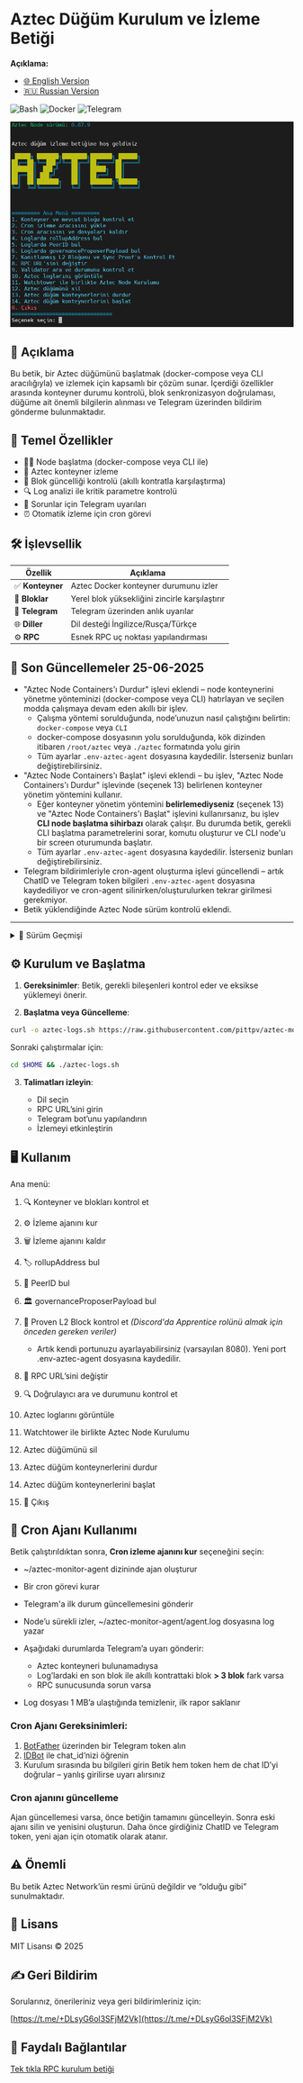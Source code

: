 # Aztec Düğüm Kurulum ve İzleme Betiği

**Açıklama:**
- [🌐 English Version](https://github.com/pittpv/aztec-monitoring-script/blob/main/en/ "Açıklamanın İngilizce versiyonu")
- [🇷🇺 Russian Version](https://github.com/pittpv/aztec-monitoring-script/blob/main/ "Açıklamanın Rusça versiyonu")

![Bash](https://img.shields.io/badge/Bash-5.2-blue)
![Docker](https://img.shields.io/badge/Docker-20.10+-blue)
![Telegram](https://img.shields.io/badge/Telegram-API-blue)

![Ana Ekran](https://raw.githubusercontent.com/pittpv/aztec-monitoring-script/main/other/img-tr-2025-06-06-13-19-12.png)

## 📝 Açıklama

Bu betik, bir Aztec düğümünü başlatmak (docker-compose veya CLI aracılığıyla) ve izlemek için kapsamlı bir çözüm sunar. İçerdiği özellikler arasında konteyner durumu kontrolü, blok senkronizasyon doğrulaması, düğüme ait önemli bilgilerin alınması ve Telegram üzerinden bildirim gönderme bulunmaktadır.

## 🌟 Temel Özellikler

* 🏃🏻‍ Node başlatma (docker-compose veya CLI ile)
* 🐳 Aztec konteyner izleme
* 🔗 Blok güncelliği kontrolü (akıllı kontratla karşılaştırma)
* 🔍 Log analizi ile kritik parametre kontrolü
* 📨 Sorunlar için Telegram uyarıları
* ⏰ Otomatik izleme için cron görevi

## 🛠️ İşlevsellik

| Özellik         | Açıklama                                       |
| --------------- | ---------------------------------------------- |
| ✅ **Konteyner** | Aztec Docker konteyner durumunu izler          |
| 🔄 **Bloklar**  | Yerel blok yüksekliğini zincirle karşılaştırır |
| 🤖 **Telegram** | Telegram üzerinden anlık uyarılar              |
| 🌐 **Diller**   | Dil desteği İngilizce/Rusça/Türkçe                 |
| ⚙️ **RPC**      | Esnek RPC uç noktası yapılandırması            |

## 📌 Son Güncellemeler 25-06-2025  
- "Aztec Node Containers'ı Durdur" işlevi eklendi – node konteynerini yönetme yönteminizi (docker-compose veya CLI) hatırlayan ve seçilen modda çalışmaya devam eden akıllı bir işlev.
  - Çalışma yöntemi sorulduğunda, node’unuzun nasıl çalıştığını belirtin: `docker-compose` veya `CLI`
  - docker-compose dosyasının yolu sorulduğunda, kök dizinden itibaren `/root/aztec` veya `./aztec` formatında yolu girin
  - Tüm ayarlar `.env-aztec-agent` dosyasına kaydedilir. İsterseniz bunları değiştirebilirsiniz.
- "Aztec Node Containers'ı Başlat" işlevi eklendi – bu işlev, "Aztec Node Containers'ı Durdur" işlevinde (seçenek 13) belirlenen konteyner yönetim yöntemini kullanır.
  - Eğer konteyner yönetim yöntemini **belirlemediyseniz** (seçenek 13) ve "Aztec Node Containers'ı Başlat" işlevini kullanırsanız, bu işlev **CLI node başlatma sihirbazı** olarak çalışır. Bu durumda betik, gerekli CLI başlatma parametrelerini sorar, komutu oluşturur ve CLI node'u bir screen oturumunda başlatır.
  - Tüm ayarlar `.env-aztec-agent` dosyasına kaydedilir. İsterseniz bunları değiştirebilirsiniz.
- Telegram bildirimleriyle cron-agent oluşturma işlevi güncellendi – artık ChatID ve Telegram token bilgileri `.env-aztec-agent` dosyasına kaydediliyor ve cron-agent silinirken/oluşturulurken tekrar girilmesi gerekmiyor.
- Betik yüklendiğinde Aztec Node sürüm kontrolü eklendi.

---

<details>
<summary>📅 Sürüm Geçmişi</summary>

### 22-06-2025  
- Aztec loglarını görüntüle fonksiyonu - son 500 satırı otomatik yenileme ile gösterecek şekilde güncellendi  
- Konteyner ve mevcut bloğu kontrol et fonksiyonu - iyileştirilmiş günlük okuma ve bellek sorunu önleme 
- Gerekli araçların kontrolü ve kurulumu - geliştirilmiş bağımlılık yönetimi 

### 06-06-2025

- Telegram bildirimleri de dahil olmak üzere betik tamamen üç dile yerelleştirildi. Türkçe dili eklendi.
- Docker ile **Watchtower** kullanarak Aztec node kurulum özelliği eklendi. Watchtower, yapılandırmaları koruyarak node konteynerini otomatik olarak güncellemeye ayarlanmıştır.
  - Bağımlılıkların kurulumu
  - Docker ve Docker Compose'un varlığının kontrolü ve gerekirse kurulumu
  - Varsayılan portların kullanılabilirliğinin kontrolü, portları değiştirme seçeneği ile
  - Node’un en son binary dosyasının kurulumu
  - `.env` ve `docker-compose` dosyalarının otomatik oluşturulması
  - ufw üzerinden portlarının açılması
  - Node’un başlatılması ve ilk logların gösterimi 
- Aztec düğümünü silme işlevi eklendi 

### 05-06-2025

* Watchtower uyumluluğu güncellendi

### 04-06-2025

* Gelişmiş blok numarası arama (Seçenek 1 ve cron ajanı), debug seviyesindeki günlüklerde çalışır. Tüm log seviyeleriyle (debug, info vb.) uyumludur.
* Blok doğrulama hata yönetimi geliştirildi
* Log’ları doğrudan betikten görüntüleme seçeneği eklendi (Ctrl+C ile çıkılır)
* Seçenek 1 çalıştırıldığında log’tan blok numarası gösterimi eklendi
* Sürüm kontrolü eklendi – yeni sürüm varsa kullanıcı bilgilendirilir
* Küçük iyileştirmeler

### 02-06-2025

* Farklı Aztec node sürümleriyle daha iyi uyumluluk için log filtreleri güncellendi
* RPC/cast hataları için loglama eklendi
* Betik sürüm bilgisi loglanıyor

### 01-06-2025

* Docker ve CLI tabanlı Aztec node’larıyla uyumluluk sağlandı
* "block NNNN" formatındaki yeni log desteği eklendi
* Seçenek 9 için `bc` yardımcı aracının otomatik kurulumu
* Analizden önce ANSI kodlarının temizlenmesi
* Log’larda PeerID tespiti düzeltildi
* Blok hex değeri işleme optimize edildi
* Telegram bildirim sistemi geliştirildi

### 30-05-2025

* Doğrulayıcı kontrol işlevi eklendi. Tüm doğrulayıcıları analiz eder, belirli doğrulayıcıları gösterir ve tam listeyi sunar.
* Eğer node portu değiştirildiyse, kanıt üretimi için özel port yapılandırma desteği eklendi.

### 29-05-2025

* Log dosyası 1 MB’a ulaştığında temizlenir, ilk rapor saklanır.

</details>

## ⚙️ Kurulum ve Başlatma

1. **Gereksinimler**:
   Betik, gerekli bileşenleri kontrol eder ve eksikse yüklemeyi önerir.

2. **Başlatma veya Güncelleme**:

```bash
curl -o aztec-logs.sh https://raw.githubusercontent.com/pittpv/aztec-monitoring-script/main/aztec-logs.sh && chmod +x aztec-logs.sh && ./aztec-logs.sh
```

Sonraki çalıştırmalar için:

```bash
cd $HOME && ./aztec-logs.sh
```

3. **Talimatları izleyin**:

   * Dil seçin
   * RPC URL’sini girin
   * Telegram bot’unu yapılandırın
   * İzlemeyi etkinleştirin

## 🖥️ Kullanım

Ana menü:

1. 🔍 Konteyner ve blokları kontrol et
2. ⚙️ İzleme ajanını kur
3. 🗑️ İzleme ajanını kaldır
4. 🏷️ rollupAddress bul
5. 👥 PeerID bul
6. 🏛️ governanceProposerPayload bul
7. 🔗 Proven L2 Block kontrol et *(Discord'da Apprentice rolünü almak için önceden gereken veriler)*
   - Artık kendi portunuzu ayarlayabilirsiniz (varsayılan 8080). Yeni port .env-aztec-agent dosyasına kaydedilir.
8. 🔌 RPC URL’sini değiştir
9. 🔍 Doğrulayıcı ara ve durumunu kontrol et
10. Aztec loglarını görüntüle
11. Watchtower ile birlikte Aztec Node Kurulumu
12. Aztec düğümünü sil
13. Aztec düğüm konteynerlerini durdur
14. Aztec düğüm konteynerlerini başlat

0. 🚪 Çıkış

## 🚀 Cron Ajanı Kullanımı

Betik çalıştırıldıktan sonra, **Cron izleme ajanını kur** seçeneğini seçin:

* \~/aztec-monitor-agent dizininde ajan oluşturur
* Bir cron görevi kurar
* Telegram'a ilk durum güncellemesini gönderir
* Node’u sürekli izler, \~/aztec-monitor-agent/agent.log dosyasına log yazar
* Aşağıdaki durumlarda Telegram’a uyarı gönderir:

  * Aztec konteyneri bulunamadıysa
  * Log’lardaki en son blok ile akıllı kontrattaki blok **> 3 blok** fark varsa
  * RPC sunucusunda sorun varsa
* Log dosyası 1 MB’a ulaştığında temizlenir, ilk rapor saklanır

### Cron Ajanı Gereksinimleri:

1. [BotFather](https://t.me/BotFather) üzerinden bir Telegram token alın
2. [IDBot](https://t.me/myidbot) ile chat\_id’nizi öğrenin
3. Kurulum sırasında bu bilgileri girin
   Betik hem token hem de chat ID’yi doğrular – yanlış girilirse uyarı alırsınız

### Cron ajanını güncelleme

Ajan güncellemesi varsa, önce betiğin tamamını güncelleyin. Sonra eski ajanı silin ve yenisini oluşturun. Daha önce girdiğiniz ChatID ve Telegram token, yeni ajan için otomatik olarak atanır.

## ⚠️ Önemli

Bu betik Aztec Network’ün resmi ürünü değildir ve “olduğu gibi” sunulmaktadır.

## 📜 Lisans

MIT Lisansı © 2025

## ✍️ Geri Bildirim

Sorularınız, önerileriniz veya geri bildirimleriniz için:

[https://t.me/+DLsyG6ol3SFjM2Vk](https://t.me/+DLsyG6ol3SFjM2Vk)

## 🔗 Faydalı Bağlantılar

[Tek tıkla RPC kurulum betiği](https://github.com/pittpv/sepolia-auto-install "Sepolia node'unu hızlıca RPC için kurun")
